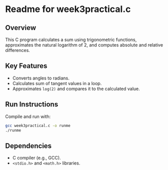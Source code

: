 # Readme for week3practical.c

## Overview
This C program calculates a sum using trigonometric functions, approximates the natural logarithm of 2, and computes absolute and relative differences.

## Key Features
- Converts angles to radians.
- Calculates sum of tangent values in a loop.
- Approximates `log(2)` and compares it to the calculated value.

## Run Instructions
Compile and run with:
```sh
gcc week3practical.c -o runme
./runme
```

## Dependencies
- C compiler (e.g., GCC).
- `<stdio.h>` and `<math.h>` libraries.
